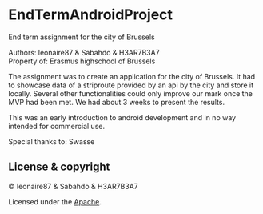 # EndTermAndroidProject
End term assignment for the city of Brussels

Authors: 	leonaire87 &amp; Sabahdo &amp; H3AR7B3A7<br>
Property of: Erasmus highschool of Brussels

The assignment was to create an application for the city of Brussels.
It had to showcase data of a striproute provided by an api by the city and store it locally.
Several other functionalities could only improve our mark once the MVP had been met.
We had about 3 weeks to present the results.

This was an early introduction to android development and in no way intended for commercial use.

Special thanks to: Swasse


## License & copyright

© leonaire87 &amp; Sabahdo &amp; H3AR7B3A7

Licensed under the [Apache](LICENSE).

